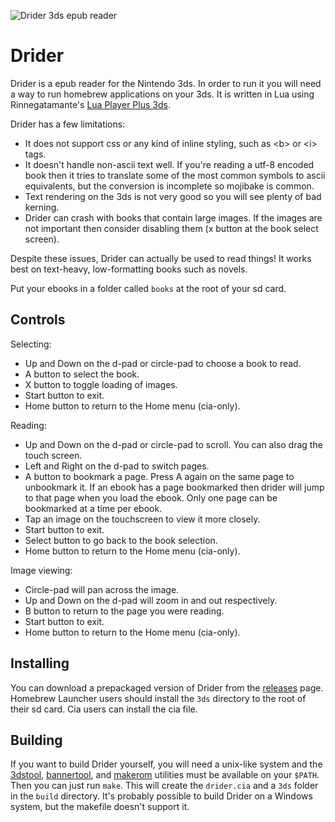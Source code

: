![Drider 3ds epub reader](banner.png)

# Drider

Drider is a epub reader for the Nintendo 3ds. In order to run it you
will need a way to run homebrew applications on your 3ds. It is written
in Lua using Rinnegatamante's [Lua Player Plus 3ds].

[lua player plus 3ds]: https://github.com/Rinnegatamante/lpp-3ds "lpp-3ds"

Drider has a few limitations:

- It does not support css or any kind of inline styling, such as &lt;b&gt;
  or &lt;i&gt; tags.
- It doesn't handle non-ascii text well. If you're reading a utf-8
  encoded book then it tries to translate some of the most common
  symbols to ascii equivalents, but the conversion is incomplete so
  mojibake is common.
- Text rendering on the 3ds is not very good so you will see plenty of
  bad kerning.
- Drider can crash with books that contain large images. If the images
  are not important then consider disabling them (x button at the book
  select screen).

Despite these issues, Drider can actually be used to read things! It
works best on text-heavy, low-formatting books such as novels.

Put your ebooks in a folder called `books` at the root of your sd card.

## Controls

Selecting:

- Up and Down on the d-pad or circle-pad to choose a book to read.
- A button to select the book.
- X button to toggle loading of images.
- Start button to exit.
- Home button to return to the Home menu (cia-only).

Reading:

- Up and Down on the d-pad or circle-pad to scroll. You can also drag
  the touch screen.
- Left and Right on the d-pad to switch pages.
- A button to bookmark a page. Press A again on the same page to
  unbookmark it. If an ebook has a page bookmarked then drider will jump
  to that page when you load the ebook. Only one page can be bookmarked
  at a time per ebook.
- Tap an image on the touchscreen to view it more closely.
- Start button to exit.
- Select button to go back to the book selection.
- Home button to return to the Home menu (cia-only).

Image viewing:

- Circle-pad will pan across the image.
- Up and Down on the d-pad will zoom in and out respectively.
- B button to return to the page you were reading.
- Start button to exit.
- Home button to return to the Home menu (cia-only).

## Installing

You can download a prepackaged version of Drider from the [releases] page.
Homebrew Launcher users should install the `3ds` directory to the root
of their sd card. Cia users can install the cia file.

[releases]: https://github.com/ingolemo/drider/releases

## Building

If you want to build Drider yourself, you will need a unix-like system and
the [3dstool], [bannertool], and [makerom] utilities must be available
on your `$PATH`. Then you can just run `make`. This will create the
`drider.cia` and a `3ds` folder in the `build` directory. It's probably
possible to build Drider on a Windows system, but the makefile doesn't
support it.

[3dstool]: https://github.com/dnasdw/3dstool
[bannertool]: https://github.com/Steveice10/bannertool
[makerom]: https://github.com/profi200/Project_CTR
